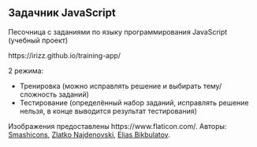 <h2>Задачник JavaScript</h2>
<p>Песочница с заданиями по языку программирования JavaScript (учебный проект)</p>
<p>https://irizz.github.io/training-app/</p>

2 режима:
- Тренировка (можно исправлять решение и выбирать тему/сложность заданий)
- Тестирование (определённый набор заданий, исправлять решение нельзя, в конце выводится результат тестирования)

<p>
Изображения предоставлены https://www.flaticon.com/. Авторы: <a href="https://www.flaticon.com/authors/smashicons">Smashicons</a>, <a href="https://www.flaticon.com/authors/zlatko-najdenovski">Zlatko Najdenovski</a>, <a href="https://www.flaticon.com/authors/elias-bikbulatov">Elias Bikbulatov</a>. </p>
<br/>
